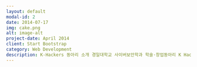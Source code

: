 ```yaml
---
layout: default
modal-id: 2
date: 2014-07-17
img: cake.png
alt: image-alt
project-date: April 2014
client: Start Bootstrap
category: Web Development
description: K-Hackers 동아리 소개 경일대학교 사이버보안학과 학술·창업동아리 K Hackers <p> 저희 동아리는 2016년에 창설되었으며 경일대학교 사이버보안학과에 소속된 전공동아리로 학과 교수님들의 지도하에 사이버보안을 전공하는 학생들로 구성되어 있으며 대학원 정보보호 연구실과 연계하여 세미나 및 프로젝트 등을 진행하고 있습니다. </p> <p> K Hackers는 열린 마음과 적극적인 선후배 관계를 통해 사이버보안 분야에서는 항상 최고라는 자부심 아래 자기의 적성에 맞는 보안 프로그래밍 언어를 선택하여 공부할 수 있으며 사이버보안과 관련된 이론적인 부분 뿐 만 아니라 실무에서 필요로 하는 실용적인 내용들을 다룰 수 있는 정보보호 전문인재 양성을 목표로 하고 있습니다. </p> <p> 포렌식(Forensic) 트랙 Memory Volatility를 이용한 메모리 분석 System </p> <p> 삭제된 파일복구/ 파일시스템 분석 Network </p> <p> 네트워크 패킷분석 Language  C언어를 통한 암복호화 툴 개발 </p> <p> Python Volatility 개발 파일 분석 취약점분석(Vulnerability Analysis) 트랙 Assembly </p> <p> 디버거를 통한 패킷 분석 Reversing.kr 문제 분석 Linux / Codegate 문제 분석 Malware / WannaCry의 구조를 분석 </p> <p> Web Vulnerability Owasp 10실습 개발(Development) 트랙 C  포인터 및 구조체 개념정리 악성코드 개발 Web </p> <p>  PHP 웹 서버 구축 / 환경구축 ELK / 데이터 분석 및 시각화 Meachine Learing / 데이터 수집 보안컨설팅(Security  Consulting) 트랙 Hacklation K Hackers 동아리 소개 경일대학교 사이버보안학과 학술·창업동아리 K Hackers </p> <p> 저희 동아리는 2016년에 창설되었으며 경일대학교 사이버보안학과에 소속된 전공동아리로 학과 교수님들의 지도하에 사이버보안을 전공하는 학생들로 구성되어 있으며 대학원 정보보호 연구실과 연계하여 세미나 및 프로젝트 등을 진행하고 있습니다. </p> <p> K Hackers는 열린 마음과 적극적인 선후배 관계를 통해 사이버보안 분야에서는 항상 최고라는 자부심 아래 자기의 적성에 맞는 보안 프로그래밍 언어를 선택하여 공부할 수 있으며 사이버보안과 관련된 이론적인 부분 뿐 만 아니라 실무에서 필요로 하는 실용적인 내용들을 다룰 수 있는 정보보호 전문인재 양성을 목표로 하고 있습니다. </p> <p> 포렌식(Forensic) 트랙 Memory Volatility를 이용한 메모리 분석 System  </p> <p> 삭제된 파일복구/ 파일시스템 분석 Network </p> <p> 네트워크 패킷분석 Language  C언어를 통한 암복호화 툴 개발 </p> <p> Python Volatility 개발 파일 분석 취약점분석(Vulnerability Analysis) 트랙 Assembly </p> <p> 디버거를 통한 패킷 분석 Reversing.kr 문제 분석 Linux / Codegate 문제 분석 Malware / WannaCry의 구조를 분석 </p> <p> Web Vulnerability Owasp 10실습 개발(Development) 트랙 C  포인터 및 구조체 개념정리 악성코드 개발 Web </p> <p> PHP 웹 서버 구축 환경구축 ELK 데이터 분석 및 시각화 Meachine Learing / 데이터 수집 보안컨설팅(Security  Consulting) 트랙 Hacklation </p> <p> 네트워크 기반의 모의해킹 Linux CentOS를 통한 서버구축 Certifcate 국가 공인 네트워크 관리사 LPIC 리눅스 국제자격증네트워크 기반의 모의해킹 Linux CentOS를 통한 서버구축 Certifcate </p> <p> 국가 공인 네트워크 관리사  LPIC 리눅스 국제자격증 </p>
---
```

